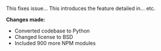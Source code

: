 This fixes issue... This introduces the feature detailed in... etc.

**Changes made:**
- Converted codebase to Python
- Changed license to BSD
- Included 900 more NPM modules
